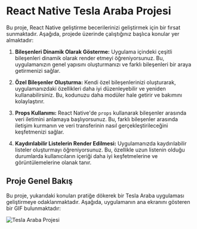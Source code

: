 # React Native Tesla Araba Projesi

Bu proje, React Native geliştirme becerilerinizi geliştirmek için bir fırsat sunmaktadır. Aşağıda, projede üzerinde çalıştığınız başlıca konular yer almaktadır:

1. **Bileşenleri Dinamik Olarak Gösterme:**
   Uygulama içindeki çeşitli bileşenleri dinamik olarak render etmeyi öğreniyorsunuz. Bu, uygulamanızın genel yapısını oluşturmanızı ve farklı bileşenleri bir araya getirmenizi sağlar.

2. **Özel Bileşenler Oluşturma:**
   Kendi özel bileşenlerinizi oluşturarak, uygulamanızdaki özellikleri daha iyi düzenleyebilir ve yeniden kullanabilirsiniz. Bu, kodunuzu daha modüler hale getirir ve bakımını kolaylaştırır.

3. **Props Kullanımı:**
   React Native'de `props` kullanarak bileşenler arasında veri iletimini anlamaya başlıyorsunuz. Bu, farklı bileşenler arasında iletişim kurmanın ve veri transferinin nasıl gerçekleştirileceğini keşfetmenizi sağlar.

4. **Kaydırılabilir Listelerin Render Edilmesi:**
   Uygulamanızda kaydırılabilir listeler oluşturmayı öğreniyorsunuz. Bu, özellikle uzun listenin olduğu durumlarda kullanıcıların içeriği daha iyi keşfetmelerine ve görüntülemelerine olanak tanır.

## Proje Genel Bakış

Bu proje, yukarıdaki konuları pratiğe dökerek bir Tesla Araba uygulaması geliştirmeye odaklanmaktadır. Aşağıda, uygulamanın ana ekranını gösteren bir GIF bulunmaktadır:

![Tesla Araba Projesi](Tesla.gif)
